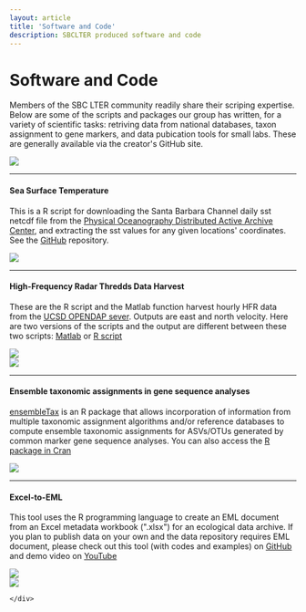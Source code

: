 ```yaml
---
layout: article
title: 'Software and Code'
description: SBCLTER produced software and code
---
```


<div id="main-container">

<h1>Software and Code</h1>

<div class="row">
	<div class="col-md-8">
		<p>Members of the SBC LTER community readily share their scriping expertise. Below are some of the scripts and packages our group has written, for a variety of scientific tasks: retriving data from national databases, taxon assignment to gene markers, and data pubication tools for small labs. These are generally available via the creator's GitHub site. </p>
	</div>
	<div class="col-md-4">
		<img class="img-responsive w-75" src="/assets/img/software_icons.jpg">
	</div>
</div>

<hr/>
<h4>Sea Surface Temperature</h4>
<div class="row">
	<div class="col-md-8">
		<p>This is a R script for downloading the Santa Barbara Channel daily sst netcdf file from the <a href="https://podaac.jpl.nasa.gov/dataset/MUR-JPL-L4-GLOB-v4.1" target="_blank">Physical Oceanography Distributed Active Archive Center</a>, and extracting the sst values for any given locations' coordinates. See the <a href="https://github.com/lkuiucsb/Sea-Surface-temperature" target="_blank">GitHub</a> repository.</p>
	</div>
	<div class="col-md-2"><!-- empty -->
	</div>
	<div class="col-md-2">
		<img class="img-responsive w-50" src="/assets/img/community/R_logo.svg.png">
	</div>
</div>

<hr/>
<h4>High-Frequency Radar Thredds Data Harvest</h4>
<div class="row">
	<div class="col-md-8">
		<p>These are the R script and the Matlab function harvest hourly HFR data from the <a href="https://hfrnet-tds.ucsd.edu/thredds/catalog.html" target="_blank">UCSD OPENDAP sever</a>. Outputs are east and north velocity. Here are two versions of the scripts and the output are different between these two scripts: <a href="https://github.com/brianemery/get_hfr_from_thredds" target="_blank">Matlab</a> or <a href="https://github.com/lkuiucsb/HFR_Harvest_plot" target="_blank">R script</a></p>
	</div>
	<div class="col-md-2">
		<img class="img-responsive w-50" src="/assets/img/community/R_logo.svg.png">
		</div>
		<div class="col-md-2">
		<img class="img-responsive w-50" src="/assets/img/community/matlab_logo.png">
	</div>
</div>

<hr/>
<h4>Ensemble taxonomic assignments in gene sequence analyses</h4>
<div class="row">
	<div class="col-md-8">
		<p><a href="https://github.com/dcat4/ensembleTax" target="_blank">ensembleTax</a> is an R package that allows incorporation of information from multiple taxonomic assignment algorithms and/or reference databases to compute ensemble taxonomic assignments for ASVs/OTUs generated by common marker gene sequence analyses. You can also access the <a href="https://cran.rstudio.com/web/packages/ensembleTax/index.html" target="_blank">R package in Cran</a></p>
	</div>
	<div class="col-md-2"><!-- empty -->
	</div>
	<div class="col-md-2">
		<img class="img-responsive w-50" src="/assets/img/community/R_logo.svg.png">
	</div>
</div>

<hr/>
<h4>Excel-to-EML</h4>
<div class="row">
	<div class="col-md-8">
		<p>This tool uses the R programming language to create an EML document from an Excel metadata workbook (".xlsx") for an ecological data archive. If you plan to publish data on your own and the data repository requires EML document, please check out this tool (with codes and examples) on <a href="https://github.com/lkuiucsb/Excel-to-EML" target="_blank">GitHub</a> and demo video on <a href="https://www.youtube.com/watch?v=rn8Uee49LsM&t=1s" target="_blank">YouTube</a> </p>
	</div>
	<div class="col-md-2">
		<img class="img-responsive w-50" src="/assets/img/community/R_logo.svg.png">
		</div>
		<div class="col-md-2">
		<img class="img-responsive w-50" src="/assets/img/community/windows_logo.png">
		
	</div>
</div>

</div>

